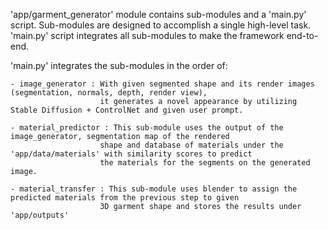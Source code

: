 'app/garment_generator' module contains sub-modules and a 'main.py' script.
Sub-modules are designed to accomplish a single high-level task. 
'main.py' script integrates all sub-modules to make the framework end-to-end.

'main.py' integrates the sub-modules in the order of:  

    - image_generator : With given segmented shape and its render images (segmentation, normals, depth, render view), 
                        it generates a novel appearance by utilizing Stable Diffusion + ControlNet and given user prompt.  

    - material_predictor : This sub-module uses the output of the image_generator, segmentation map of the rendered 
                        shape and database of materials under the 'app/data/materials' with similarity scores to predict 
                        the materials for the segments on the generated image.  

    - material_transfer : This sub-module uses blender to assign the predicted materials from the previous step to given 
                        3D garment shape and stores the results under 'app/outputs'  
